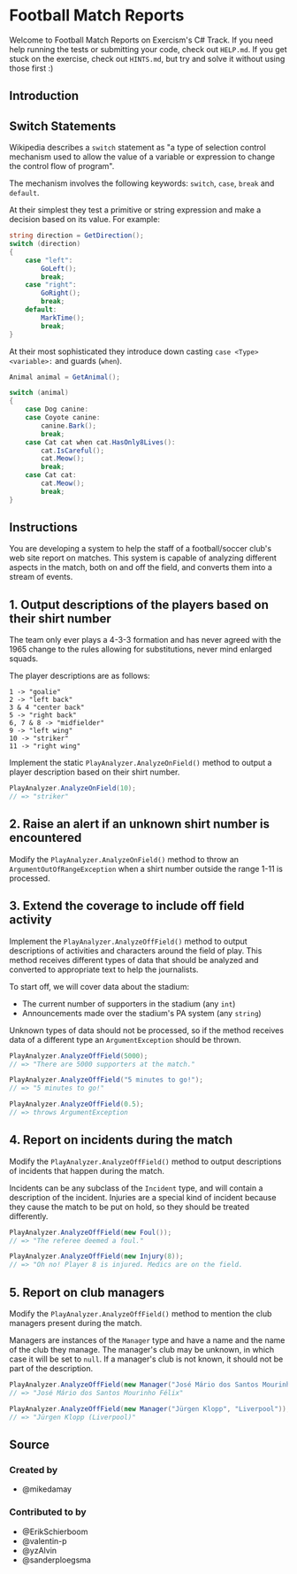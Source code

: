 # Football Match Reports

Welcome to Football Match Reports on Exercism's C# Track.
If you need help running the tests or submitting your code, check out `HELP.md`.
If you get stuck on the exercise, check out `HINTS.md`, but try and solve it without using those first :)

## Introduction

## Switch Statements

Wikipedia describes a `switch` statement as "a type of selection control mechanism used to allow the value of a variable or expression to change the control flow of program".

The mechanism involves the following keywords: `switch`, `case`, `break` and `default`.

At their simplest they test a primitive or string expression and make a decision based on its value. For example:

```csharp
string direction = GetDirection();
switch (direction)
{
    case "left":
        GoLeft();
        break;
    case "right":
        GoRight();
        break;
    default:
        MarkTime();
        break;
}
```

At their most sophisticated they introduce down casting `case <Type> <variable>:` and guards (`when`).

```csharp
Animal animal = GetAnimal();

switch (animal)
{
    case Dog canine:
    case Coyote canine:
        canine.Bark();
        break;
    case Cat cat when cat.HasOnly8Lives():
        cat.IsCareful();
        cat.Meow();
        break;
    case Cat cat:
        cat.Meow();
        break;
}
```

## Instructions

You are developing a system to help the staff of a football/soccer club's web site report on matches. 
This system is capable of analyzing different aspects in the match, both on and off the field, and converts them into a stream of events.

## 1. Output descriptions of the players based on their shirt number

The team only ever plays a 4-3-3 formation and has never agreed with the 1965 change to the rules allowing for substitutions, never mind enlarged squads.

The player descriptions are as follows:

```
1 -> "goalie"
2 -> "left back"
3 & 4 "center back"
5 -> "right back"
6, 7 & 8 -> "midfielder"
9 -> "left wing"
10 -> "striker"
11 -> "right wing"
```

Implement the static `PlayAnalyzer.AnalyzeOnField()` method to output a player description based on their shirt number.

```csharp
PlayAnalyzer.AnalyzeOnField(10);
// => "striker"
```

## 2. Raise an alert if an unknown shirt number is encountered

Modify the `PlayAnalyzer.AnalyzeOnField()` method to throw an `ArgumentOutOfRangeException` when a shirt number outside the range 1-11 is processed.

## 3. Extend the coverage to include off field activity

Implement the `PlayAnalyzer.AnalyzeOffField()` method to output descriptions of activities and characters around the field of play.
This method receives different types of data that should be analyzed and converted to appropriate text to help the journalists.

To start off, we will cover data about the stadium:

- The current number of supporters in the stadium (any `int`)
- Announcements made over the stadium's PA system (any `string`)

Unknown types of data should not be processed, so if the method receives data of a different type an `ArgumentException` should be thrown.

```csharp
PlayAnalyzer.AnalyzeOffField(5000);
// => "There are 5000 supporters at the match."

PlayAnalyzer.AnalyzeOffField("5 minutes to go!");
// => "5 minutes to go!"

PlayAnalyzer.AnalyzeOffField(0.5);
// => throws ArgumentException
```

## 4. Report on incidents during the match

Modify the `PlayAnalyzer.AnalyzeOffField()` method to output descriptions of incidents that happen during the match. 

Incidents can be any subclass of the `Incident` type, and will contain a description of the incident. 
Injuries are a special kind of incident because they cause the match to be put on hold, so they should be treated differently. 

```csharp
PlayAnalyzer.AnalyzeOffField(new Foul());
// => "The referee deemed a foul."

PlayAnalyzer.AnalyzeOffField(new Injury(8));
// => "Oh no! Player 8 is injured. Medics are on the field.
```

## 5. Report on club managers

Modify the `PlayAnalyzer.AnalyzeOffField()` method to mention the club managers present during the match.

Managers are instances of the `Manager` type and have a name and the name of the club they manage. 
The manager's club may be unknown, in which case it will be set to `null`. 
If a manager's club is not known, it should not be part of the description.

```csharp
PlayAnalyzer.AnalyzeOffField(new Manager("José Mário dos Santos Mourinho Félix", null));
// => "José Mário dos Santos Mourinho Félix"

PlayAnalyzer.AnalyzeOffField(new Manager("Jürgen Klopp", "Liverpool"));
// => "Jürgen Klopp (Liverpool)"
```

## Source

### Created by

- @mikedamay

### Contributed to by

- @ErikSchierboom
- @valentin-p
- @yzAlvin
- @sanderploegsma
